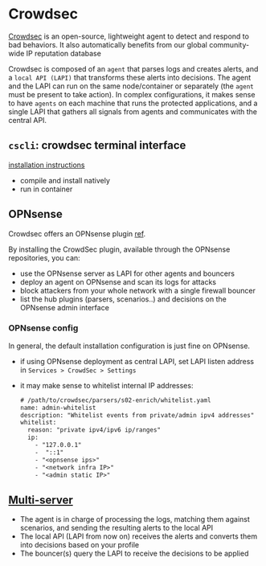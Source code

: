 # Crowdsec

[Crowdsec](https://docs.crowdsec.net/docs/intro) is an open-source, lightweight agent to detect and respond to bad behaviors. It also automatically benefits from our global community-wide IP reputation database

Crowdsec is composed of an `agent` that parses logs and creates alerts, and a `local API (LAPI)`
that transforms these alerts into decisions.
The agent and the LAPI can run on the same node/container or separately (the `agent` must be present to take action).
In complex configurations, it makes sense to have `agents` on each machine that runs the protected applications,
and a single LAPI that gathers all signals from agents and communicates with the central API.

## `cscli`: crowdsec terminal interface

[installation instructions](https://docs.crowdsec.net/docs/user_guides/cscli_macos/)

- compile and install natively
- run in container

## OPNsense

Crowdsec offers an OPNsense plugin [ref](https://docs.crowdsec.net/docs/getting_started/install_crowdsec_opnsense/).

By installing the CrowdSec plugin, available through the OPNsense repositories, you can:

- use the OPNsense server as LAPI for other agents and bouncers
- deploy an agent on OPNsense and scan its logs for attacks
- block attackers from your whole network with a single firewall bouncer
- list the hub plugins (parsers, scenarios..) and decisions on the OPNsense admin interface

### OPNsense config

In general, the default installation configuration is just fine on OPNsense.

- if using OPNsense deployment as central LAPI, set LAPI listen address in `Services > CrowdSec > Settings`
- it may make sense to whitelist internal IP addresses:

  ```txt
  # /path/to/crowdsec/parsers/s02-enrich/whitelist.yaml
  name: admin-whitelist
  description: "Whitelist events from private/admin ipv4 addresses"
  whitelist:
    reason: "private ipv4/ipv6 ip/ranges"
    ip:
      - "127.0.0.1"
      -  "::1"
      - "<opnsense ips>"
      - "<network infra IP>"
      - "<admin static IP>"
  ```

## [Multi-server](https://docs.crowdsec.net/docs/user_guides/multiserver_setup)

- The agent is in charge of processing the logs, matching them against scenarios,
  and sending the resulting alerts to the local API
- The local API (LAPI from now on) receives the alerts and converts them into decisions based on your profile
- The bouncer(s) query the LAPI to receive the decisions to be applied
